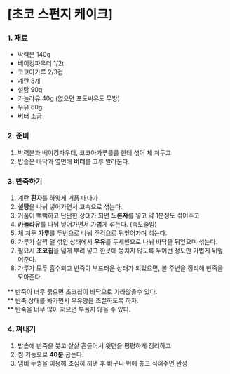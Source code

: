 # [초코 스펀지 케이크] #

### 1. 재료 ###
- 박력분 140g            
- 베이킹파우더 1/2t    
- 코코아가루 2/3컵
- 계란 3개
- 설탕 90g
- 카놀라유 40g (없으면 포도씨유도 무방)
- 우유 60g
- 버터 조금

### 2. 준비 ###
1. 박력분과 베이킹파우더, 코코아가루를를 한데 섞어 체 쳐두고
2. 밥솥은 바닥과 옆면에 **버터**를 고루 발라둔다.

### 3. 반죽하기 ###
1. 계란 **흰자**를 하얗게 거품 내다가 
2. **설탕**을 나눠 넣어가면서 고속으로 섞는다.
3. 거품이 뻑뻑하고 단단한 상태가 되면 **노른자**를 넣고 약 1분정도 섞어주고
4. **카놀라유**를 나눠 넣어가면서 가볍게 섞는다. (속도줄임)
4. 체 쳐둔 **가루**를 두번으로 나눠 주걱으로 뒤엎어가며 섞는다.
5. 가루가 살짝 덜 섞인 상태에서 **우유**를 두세번으로 나눠 바닥을 뒤엎으며 섞는다.
6. 필요시 **초코칩**을 넓게 뿌려 넣고 한곳에 뭉치지 않도록 두어번 정도만 가볍게 뒤엎어준다.
7. 가루가 모두 흡수되고 반죽이 부드러운 상태가 되었으면, 볼 주변을 정리해 반죽을 모아준다.

** 반죽이 너무 묽으면 초코칩이 바닥으로 가라앉을수 있다. </br> 
** 반죽 상태를 봐가면서 우유양을 조절하도록 하자. </br>
** 반죽을 너무 많이 저으면 부풀지 않을 수 있다. </br>

### 4. 쪄내기 ###
1. 밥솥에 반죽을 붓고 살살 흔들어서 윗면을 평평하게 정리하고
2. 찜 기능으로 **40분** 굽는다.
3. 냄비 뚜껑을 이용해 조심히 꺼낸 후 바구니 위에 놓고 식혀주면 완성

